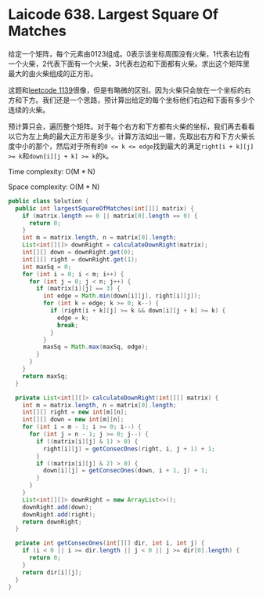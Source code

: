 # Laicode 638. Largest Square Of Matches

给定一个矩阵，每个元素由0123组成。0表示该坐标周围没有火柴，1代表右边有一个火柴，2代表下面有一个火柴，3代表右边和下面都有火柴。求出这个矩阵里最大的由火柴组成的正方形。

这题和[leetcode 1139](1139-Largest-1-Bordered-Square.md)很像，但是有略微的区别。因为火柴只会放在一个坐标的右方和下方。我们还是一个思路，预计算出给定的每个坐标他们右边和下面有多少个连续的火柴。

预计算只会，遍历整个矩阵。对于每个右方和下方都有火柴的坐标，我们再去看看以它为左上角的最大正方形是多少。计算方法如出一辙，先取出右方和下方火柴长度中小的那个，然后对于所有的`0 <= k <= edge`找到最大的满足`right[i + k][j] >= k`和`down[i][j + k] >= k`的`k`。

Time complexity: O(M * N)

Space complexity: O(M * N)

```java
public class Solution {
  public int largestSquareOfMatches(int[][] matrix) {
    if (matrix.length == 0 || matrix[0].length == 0) {
      return 0;
    }
    int m = matrix.length, n = matrix[0].length;
    List<int[][]> downRight = calculateDownRight(matrix);
    int[][] down = downRight.get(0);
    int[][] right = downRight.get(1);
    int maxSq = 0;
    for (int i = 0; i < m; i++) {
      for (int j = 0; j < n; j++) {
        if (matrix[i][j] == 3) {
          int edge = Math.min(down[i][j], right[i][j]);
          for (int k = edge; k >= 0; k--) {
            if (right[i + k][j] >= k && down[i][j + k] >= k) {
              edge = k;
              break;
            }
          }
          maxSq = Math.max(maxSq, edge);
        }
      }
    }
    return maxSq;
  }

  private List<int[][]> calculateDownRight(int[][] matrix) {
    int m = matrix.length, n = matrix[0].length;
    int[][] right = new int[m][n];
    int[][] down = new int[m][n];
    for (int i = m - 1; i >= 0; i--) {
      for (int j = n - 1; j >= 0; j--) {
        if ((matrix[i][j] & 1) > 0) {
          right[i][j] = getConsecOnes(right, i, j + 1) + 1;
        }
        if ((matrix[i][j] & 2) > 0) {
          down[i][j] = getConsecOnes(down, i + 1, j) + 1;
        }
      }
    }
    List<int[][]> downRight = new ArrayList<>();
    downRight.add(down);
    downRight.add(right);
    return downRight;
  }

  private int getConsecOnes(int[][] dir, int i, int j) {
    if (i < 0 || i >= dir.length || j < 0 || j >= dir[0].length) {
      return 0;
    }
    return dir[i][j];
  }
}
```